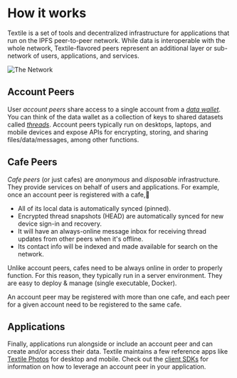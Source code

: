 # How it works

Textile is a set of tools and decentralized infrastructure for applications that run on the IPFS peer-to-peer network. While data is interoperable with the whole network, Textile-flavored peers represent an additional layer or sub-network of users, applications, and services.

![The Network](https://s3.amazonaws.com/textile.public/net4.png)

## Account Peers

User _account peers_ share access to a single account from a [_data wallet_](/learn/wallet). You can think of the data wallet as a collection of keys to shared datasets called [_threads_](/learn/threads). Account peers typically run on desktops, laptops, and mobile devices and expose APIs for encrypting, storing, and sharing files/data/messages, among other functions.

## Cafe Peers

_Cafe peers_ (or just cafes) are _anonymous_ and _disposable_ infrastructure. They provide services on behalf of users and applications. For example, once an account peer is registered with a cafe,

- All of its local data is automatically synced (pinned).
- Encrypted thread snapshots (HEAD) are automatically synced for new device sign-in and recovery.
- It will have an always-online message inbox for receiving thread updates from other peers when it's offline.
- Its contact info will be indexed and made available for search on the network.

Unlike account peers, cafes need to be always online in order to properly function. For this reason, they typically run in a server environment. They are easy to deploy & manage (single executable, Docker).

An account peer may be registered with more than one cafe, and each peer for a given account need to be registered to the same cafe.

## Applications

Finally, applications run alongside or include an account peer and can create and/or access their data. Textile maintains a few reference apps like [Textile Photos](https://www.textile.photos) for desktop and mobile. Check out the [client SDKs](/clients) for information on how to leverage an account peer in your application.

<br>
